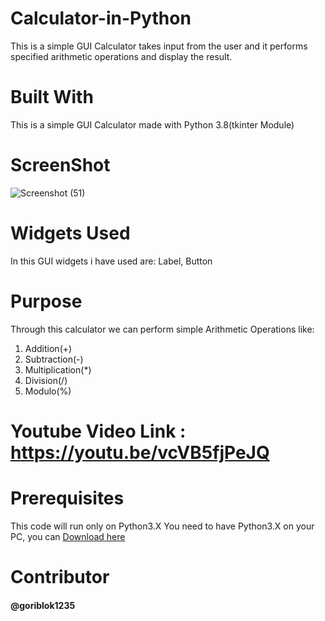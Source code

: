 # Calculator-in-Python
This is a simple GUI Calculator takes input from the user and it performs specified arithmetic operations and display the result.
# Built With
This is a simple GUI Calculator made with Python 3.8(tkinter Module)
# ScreenShot
![Screenshot (51)](https://github.com/goriblok1235/Calculator-in-Python/assets/89899253/1de989c5-1302-4048-a0a0-d9263708d080)
# Widgets Used
In this GUI widgets i have used are: Label, Button
# Purpose
Through this calculator we can perform simple Arithmetic Operations like:
1. Addition(+)
2. Subtraction(-)
3. Multiplication(*)
4. Division(/)
5. Modulo(%)

# Youtube Video Link : https://youtu.be/vcVB5fjPeJQ

# Prerequisites
This code will run only on Python3.X
You need to have Python3.X on your PC, you can [Download here](https://www.python.org/downloads/)
# Contributor
  #### @goriblok1235
